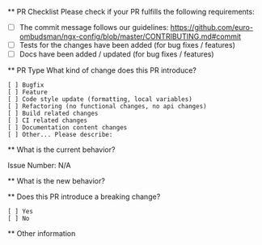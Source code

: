 \*\* PR Checklist
Please check if your PR fulfills the following requirements:

- [ ] The commit message follows our guidelines: https://github.com/euro-ombudsman/ngx-config/blob/master/CONTRIBUTING.md#commit
- [ ] Tests for the changes have been added (for bug fixes / features)
- [ ] Docs have been added / updated (for bug fixes / features)

\*\* PR Type
What kind of change does this PR introduce?

<!-- Please check the one that applies to this PR using "x". -->

```
[ ] Bugfix
[ ] Feature
[ ] Code style update (formatting, local variables)
[ ] Refactoring (no functional changes, no api changes)
[ ] Build related changes
[ ] CI related changes
[ ] Documentation content changes
[ ] Other... Please describe:
```

\*\* What is the current behavior?

<!-- Please describe the current behavior that you are modifying, or link to a relevant issue. -->

Issue Number: N/A

\*\* What is the new behavior?

\*\* Does this PR introduce a breaking change?

```
[ ] Yes
[ ] No
```

<!-- If this PR contains a breaking change, please describe the impact and migration path for existing applications below. -->

\*\* Other information
